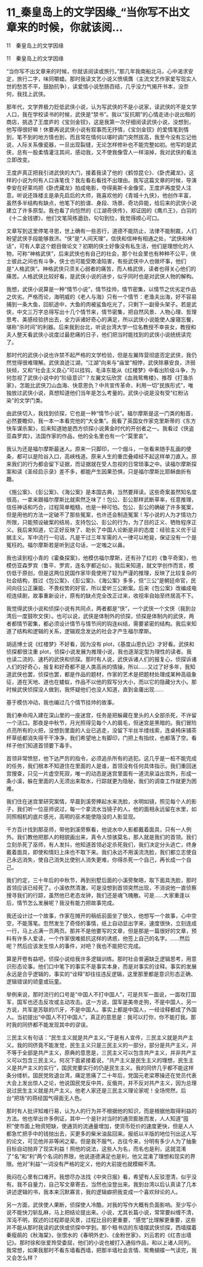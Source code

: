 # 11_秦皇岛上的文学因缘_“当你写不出文章来的时候，你就该阅...

11　秦皇岛上的文学因缘

11　秦皇岛上的文学因缘

“当你写不出文章来的时候，你就该阅读或旅行。”那几年我南船北马，心中渴求安定，旅行二字，味同嚼蜡。那时我读文艺小说义愤填膺（主流文艺作家爱写现实人世的愁苦不平，鼓励抗争），读爱情小说愁肠百结，几乎没力气揭开书本，没奈何，我找上武侠。

那年代，文学界极力贬低武侠小说，认为写武侠的不是小说家，读武侠的不是文学人口，我在学校读书的时候，武侠是“禁书”。我以“反抗期”的心情走进小说出租的商店，挑选了王度庐的《宝剑金钗》，这是我第一次仔细阅读武侠小说，没想到，他写得很好嘛！休要再说武侠小说有叙事而无抒情，《宝剑金钗》的爱情笔到情到，笔不到的地方情也到，而且常在情何以堪时调门突然拔高，我至今没有忘记他说，人际关系像瓷器，一旦出现裂缝，无论怎样修补也不能完整如初。他写的是武侠，总有一股柔情灌注其间，感动我，又不使我像雪人一样溶掉，我对武侠的看法立即改变。

王度庐真正把我引进武侠的大门，接着我读了他的《鹤惊昆仑》、《卧虎藏龙》，这样的小说为何有人口诛笔伐？我左看右看找不出理由。我写这篇文章的时候，导演李安在好莱坞把《卧虎藏龙》拍成电影，夺得奥斯卡金像奖，王度庐再度受人注意。听说还珠楼主是承先启后的大师，我喜欢他的《青城十九侠》，他创作丰富，虽然多半结构有缺点，他笔下的脸谱、身段、场景、奇功异能，给后来的武侠小说建立了许多原型。我也看了向恺然的《江湖奇侠传》，郑证因的《鹰爪王》，白羽的《十二金钱镖》，他们文笔简练遒劲，句句到位，我觉得顺心可口。

文章写到这里停笔寻思，世上确有一些恶行，道德不能防止，法律不能制裁，人们盼望武侠手段能够救济。“侠”是“人间天理”，信侠和信神有相通之处，“武侠和神话”，可有人拿这个题目做论文？初期的侠士好像没有私生活，他们是理想化的人物，可称“神格武侠”，后来武侠也有自己的社会，那个社会里也有种种不公平，侠士彼此之间也有斗争，侠士也可能受欺凌陷害，有些武侠中人也做坏事，他们是“人格武侠”。神格武侠只须关心弱者的痛苦，而人格武侠，读者也得关心他们的痛苦。人格武侠比较好看，是武侠小说的进步，似乎同时也是对武侠人物的解构。

我想，武侠小说算是一种“情节小说”，情节挂帅，情节密集，以情节之优劣定作品之优劣。严格而论，海明威的《老人与海》只有一个情节：老渔夫出海，好不容易捕到一条大鱼，回航途中，大鱼的肉被鲨鱼吃光了，只剩下一副骨头架子。若是武侠，中文三万字总得写出十几个情节来，情节密集，把自然风景、人物心理、哲理思考、美感经验挤出去，全力诉诸好奇心的满足，所以武侠小说能使人废寝忘餐，堪称“杀时间”的利器。后来我到台北，听说台湾大学一位名教授不幸丧女，教授和夫人整天看武侠小说度过最悲痛的日子，他们把当时能找到的武侠小说统统读完了。

那时代的武侠小说也许禁不起严格的文学检验，但是左翼阵营彻底否定武侠，我仍然觉得很难理解。武侠浪迹江湖，“江湖”向来与“庙堂”相悖，武侠除暴安良，济弱扶倾，又和“社会主义良心”可以挂钩，毛泽东能从《红楼梦》中看出阶级斗争，为何忽视了武侠小说中的“阶级意识”？左翼文坛欣赏《血溅鸳鸯楼》，推荐《打渔杀家》，怎能比武侠刀山血海、快意恩仇？中共宣传革命，利用一切“民族形式”，唯独放过武侠小说，真想知道他们当年是怎么考量的。武侠小说是没有受“红粉沾染”的文学门类。

由武侠切入，我找到侦探，它也是一种“情节小说”。福尔摩斯是这一门类的魁首，必然要瞻仰，我一本一本看完他的“大全集”。我看了英国女作家克里斯蒂的《东方快车谋杀案》，后来知道她是西方侦探小说黄金时代的开创者之一。我看过《侠盗亚森罗宾》，法国作家的作品，他的全名里也有一个“莫里哀”。

我认为还是福尔摩斯最迷人。原来一只脚印，一个烟斗，一张看来随手乱画的便条，都可以是险谷入口，高峡栈道。原来人生的重峦叠嶂经不起这样单刀直入。原来我们的行为都会留下证据，而证据就在受人忽视的日常琐事之中。读福尔摩斯探案和读《圣经启示录》差不多，都能产生因果恐惧，只是福尔摩斯比耶稣曲折有趣。

《施公案》、《彭公案》、《海公案》是本国古典，当然要拜读。这些奇案虽然知名度很高，一拿来跟福尔摩斯比就索然乏味了！包公、彭公那样武断草率，任意推理，信任神话和巧合，过程简单粗糙，也是一种可怕。包公、彭公的确破了许多冤案，但是用他的方法一定破不了那些冤案，也许还会制造冤案！写小说的人为才情功力所限，只能预设破案的结局，支持包公、彭公的行为，为了目的正义、牺牲程序正义。我后来知道，它正好反映了、助长了中国人论断是非的态度：经验主义优于证据主义。军中流行一句话，凡是干过三年军需的人一律可以枪毙，保证没有一个是冤枉的。福尔摩斯若是听到这句话，一定嗤之以鼻。

我也读到程小青的《霍桑探案》，他模仿福尔摩斯，还有孙了红的《鲁平奇案》，他模仿亚森罗宾（鲁平、罗宾，连名字都近似）。我后来知道，就文学创作而言，模仿低于原创，但是这两位民国作家毕竟使用了较为严谨的推理，反映了比较复杂的社会结构，胜过《包公案》、《彭公案》、《海公案》多多，但“三公”是朝廷命官，民间向往公正廉能、不畏权势的好官，所以爱听三公断案。后来《包公案》改编成电视连续剧，故事重新设计，原有的缺点完全改正过来，收视率自始至终居高不下。

我觉得武侠小说和侦探小说有共同点，两者都是“侠”，一个武侠一个文侠（我到台湾后一度鼓吹文侠）。也可以说，武侠是体制外的侦探，侦探是体制内的武侠，两者都情节密集，都必须设计情节与情节间的钩连纠结，需要紧密的结构。我后来知道了结构和逻辑的关系，逻辑观念发达的社会才产生福尔摩斯。

胡适博士说《红楼梦》不好看，因为没有 plot，《基度山恩仇记》才好看。武侠和侦探都很注重 plot，侦探小说发展为推理小说，我也逐渐定型为理性的读者。我也读二流的、速朽的武侠和侦探。那时有人说，武侠诉诸人们的报复心，侦探诉诸人们的好奇心，报复和好奇都不是人类高尚的情操，所以……又过了好多年，我知道武侠也罢，侦探也罢，都是作品的题材，作家的艺术是把题材处理成某种高级象征，道在天地、道也在蝼蚁，作品不以他的叙写分大小，而以它的隐藏分大小。那时候武侠侦探没人做到，我怀疑他们也没人知道，直到金庸出现……

基于模仿冲动，我也编过几个情节挂帅的故事。

我们奉命闯入建在深山里的一座迷宫，任务是把躲藏在里头的人全部杀死，不许留一个活口。那夜是中秋节，月光照得见每个人的眉毛，但迷宫是黑暗的。我们冒险点亮所有的火把，没想到里面的人业已逃走，没留下半丝半缕线索，连桌椅床铺茶杯草纸都消失得干干净净，我们希望地上有脚印，门把上有指纹，也都落了空。看样子他们知道首领要下毒手。

首领非常愤怒，他下达严厉的指令，必须追杀所有的逃犯。这几乎是一桩不能完成的任务，我们根本不知道住在里面的人是谁，首领没有任何具体指示。我们重回迷宫搜查，只见一片虚空死寂，唯一的动态是迷宫里面有一道流泉溢出宫外，形成一条小溪，躲在里面的人无须出来取水，行踪就更为隐秘，我们的调查工作就更为困难。

我们住在迷宫里研究案情，早晨到溪旁捧起水来洗脸，水明如镜，照见每个人的影子，我们听一位巫师说过，每一个拿流水当镜子的人，他的面相永远留在水里，如同照相机的底片感光，高明的巫术能使隐没的人影显现。

千方百计找到那巫师，带他到溪旁察看，他说水中人影都戴着面具，只有一人例外。我们教他把那人的相貌画出来，真令人惊骇莫名，那人就是我们的首领。我们立刻杀死了巫师，有人发抖，他知道首领必定杀死我们，我们决定分头逃亡，终身戴着面具，即使和情妇上床也不取下来。我们永远不用溪流洗脸，我们都立志使自己永远消失，使自己消失比使别人消失更难，你得杀死一个自己，再长成一个自己。

我们约定，三十年后的中秋节，再到别墅后面的小溪旁聚晤，取下面具洗脸，那时首领应该已经死了。小溪依然清澈，可是没想到首领突然出现，不消说他一直侦察搜寻我们的行踪，虽然他已老态龙钟，我们还是魂飞魄散。可是……大家重逢以后，情节怎么发展呢？我没有能力把故事完成。

我还设计过一个故事，作家在摊开的稿纸前面坐了很久，他想写一个故事，心中空空，不能落笔。忽然发生了奇怪的事情，纸上自动显出字来，速度很快，立刻连成一行，马上占满一页两页。那并不是他要写的文章，但是那是一篇很好的文章，预料有许多人爱读，一个作家很难抵抗这样的诱惑，他签上自己的名字。……然后呢？然后应该发生惊人的事件，对吧？我也不能把它完成。

算是开卷有益吧，侦探小说给我许多逻辑训练。那时社会普遍缺乏逻辑思考，用意识形态论事。他们口中笔下的事实不是事实本身，而是对事实的诠释。事实的发展永远是合乎逻辑的，事实的“诠释”却往往违反逻辑，这里那里都是意识形态正确、逻辑错误的顽童或玩童。

举例来说，那时流行的口号是“中国人不打中国人”，可是共军一面说，一面攻打国军，国军也还击反攻或主动攻击。这一方说，国军是美帝走狗，不是中国人，另一方说，共军是苏联的爪牙，不是中国人。事实上都是中国人，一经诠释都成了外国人。当初提出“中国人不打中国人”，真正的意思是：我可以打你，你不能打我。那时我的同侪都不能发现其中的谬误。

三民主义有句话：“民生主义就是共产主义。”于是有人宣传，三民主义就是共产主义。我的同侪竟不能发觉，民生主义只是三民主义的一部分，部分是共产主义，并不等于全部是共产主义，原典的意思是，三民主义可以包含共产主义，并非共产主义可以包含三民主义。何况下面紧接着说，“共产主义是民生主义的理想，民生主义是共产主义的实行”，国民党要实行的仍是民生主义。我的同侪几乎都不能这样条分缕析。国民党败退台湾，痛定思痛了二十年后，党国元老梁寒操还在党员代表大会上发出惊人之论，他说国民党反中共，反俄共，并不反对共产主义，因为总理说过民生主义就是共产主义。他老人家还是三民主义理论家呢！全场愕然，后台“把场”的蒋经国气得面无人色。

那时有人批评知难行易，认为人的行为并不根据他的知识，而是根据他取得利益的方法。他也举出许多例证，其中一个是针对当时的通货膨胀而发，人人知道“囤积”使市面上物资短缺，使通货的流通量增加，使货币贬价的速度更快，但是人人都急忙把手中的钱抛出去，买更多的柴米油盐回来。报纸以半版的地位刊出这人写的论文，可见他并非等闲之辈。但是我不服气，古往今来，分明有多少人为了抽象目标自动抛弃了现实利益！照他的说法，这些人为名，而名也是利，这就混淆了“名”和“利”两个名词的界限，他说道德满足也是利，他又混淆了理想和现实的界限。他对“利益”一词没有严格的定义，他的大前提也就模糊不清。

我闷在心里有口难开。我想尽办法找《中央日报》看，希望有人反驳澄清，似乎没有。我不自量力，自己写文章寄去，当然也没登出来。我到台湾以后认真读了几本讲述逻辑的书，我本来沉默寡言，我的逻辑癖把我变成一个喜欢辩论的人。

另一方面，武侠使人果断，侦探使人冷酷，对我的写作大概有负面影响。至少写小说不能快刀斩乱麻，马上把结论提出来。小说，尤其长篇小说，常常要纠缠不清，浑沌不明，叙述的过程即是风景，过程比目的更重要，“感觉”比理解更重要，这些并不能从那时我读的武侠或侦探中学到。那个租书店的东墙摆武侠侦探，西墙摆着秦瘦鹃的《秋海棠》，张恨水的《春明外史》、《金粉世家》，刘云若的《红杏出墙记》。那时徐和张爱玲受委屈，他们的小说也被打入通俗作品，和以上诸人同列。我常想，如果我那时不看东墙看西墙，把那半墙社会言情、鸳鸯蝴蝶一气读完，我又会怎么样？